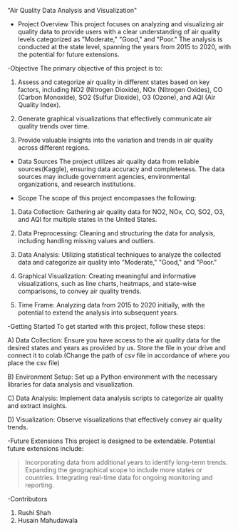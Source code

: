 "Air Quality Data Analysis and Visualization"

- Project Overview
This project focuses on analyzing and visualizing air quality data to provide users with a clear understanding of air quality levels categorized as "Moderate," "Good," and "Poor." The analysis is conducted at the state level, spanning the years from 2015 to 2020, with the potential for future extensions.

-Objective
The primary objective of this project is to:

1. Assess and categorize air quality in different states based on key factors, including NO2 (Nitrogen Dioxide), NOx (Nitrogen Oxides), CO (Carbon Monoxide), SO2 (Sulfur Dioxide), O3 (Ozone), and AQI (Air Quality Index).

2. Generate graphical visualizations that effectively communicate air quality trends over time.

3. Provide valuable insights into the variation and trends in air quality across different regions.

- Data Sources
The project utilizes air quality data from reliable sources(Kaggle), ensuring data accuracy and completeness. The data sources may include government agencies, environmental organizations, and research institutions.

- Scope
The scope of this project encompasses the following:

1. Data Collection: Gathering air quality data for NO2, NOx, CO, SO2, O3, and AQI for multiple states in the United States.

2. Data Preprocessing: Cleaning and structuring the data for analysis, including handling missing values and outliers.

3. Data Analysis: Utilizing statistical techniques to analyze the collected data and categorize air quality into "Moderate," "Good," and "Poor."

4. Graphical Visualization: Creating meaningful and informative visualizations, such as line charts, heatmaps, and state-wise comparisons, to convey air quality trends.

5. Time Frame: Analyzing data from 2015 to 2020 initially, with the potential to extend the analysis into subsequent years.

-Getting Started
To get started with this project, follow these steps:

A) Data Collection: Ensure you have access to the air quality data for the desired states and years as provided by us. Store the file in your drive and connect it to colab.(Change the path of csv file in accordance of where you place the csv file)

B) Environment Setup: Set up a Python environment with the necessary libraries for data analysis and visualization.

C) Data Analysis: Implement data analysis scripts to categorize air quality and extract insights. 

D) Visualization: Observe visualizations that effectively convey air quality trends. 

-Future Extensions
This project is designed to be extendable. Potential future extensions include:

>Incorporating data from additional years to identify long-term trends.
>Expanding the geographical scope to include more states or countries.
>Integrating real-time data for ongoing monitoring and reporting.

-Contributors

1) Rushi Shah
2) Husain Mahudawala

